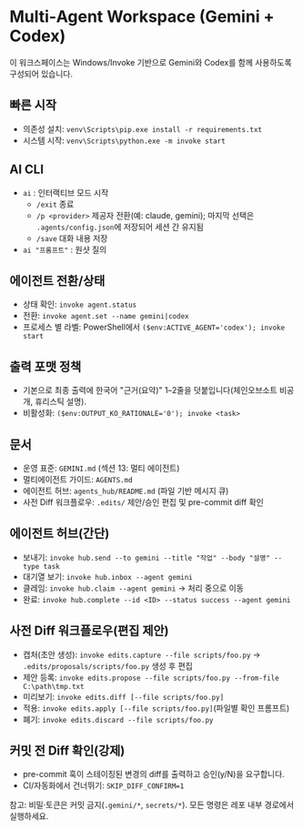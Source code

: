 # Multi‑Agent Workspace (Gemini + Codex)

이 워크스페이스는 Windows/Invoke 기반으로 Gemini와 Codex를 함께 사용하도록 구성되어 있습니다.

## 빠른 시작
- 의존성 설치: `venv\Scripts\pip.exe install -r requirements.txt`
- 시스템 시작: `venv\Scripts\python.exe -m invoke start`

## AI CLI
- `ai` : 인터랙티브 모드 시작
  - `/exit` 종료
  - `/p <provider>` 제공자 전환(예: claude, gemini); 마지막 선택은 `.agents/config.json`에 저장되어 세션 간 유지됨
  - `/save` 대화 내용 저장
- `ai "프롬프트"` : 원샷 질의

## 에이전트 전환/상태
- 상태 확인: `invoke agent.status`
- 전환: `invoke agent.set --name gemini|codex`
- 프로세스 별 라벨: PowerShell에서 `($env:ACTIVE_AGENT='codex'); invoke start`

## 출력 포맷 정책
- 기본으로 최종 출력에 한국어 "근거(요약)" 1–2줄을 덧붙입니다(체인오브소트 비공개, 휴리스틱 설명).
- 비활성화: `($env:OUTPUT_KO_RATIONALE='0'); invoke <task>`

## 문서
- 운영 표준: `GEMINI.md` (섹션 13: 멀티 에이전트)
- 멀티에이전트 가이드: `AGENTS.md`
 - 에이전트 허브: `agents_hub/README.md` (파일 기반 메시지 큐)
 - 사전 Diff 워크플로우: `.edits/` 제안/승인 편집 및 pre-commit diff 확인

## 에이전트 허브(간단)
- 보내기: `invoke hub.send --to gemini --title "작업" --body "설명" --type task`
- 대기열 보기: `invoke hub.inbox --agent gemini`
- 클레임: `invoke hub.claim --agent gemini` → 처리 중으로 이동
- 완료: `invoke hub.complete --id <ID> --status success --agent gemini`

## 사전 Diff 워크플로우(편집 제안)
- 캡처(초안 생성): `invoke edits.capture --file scripts/foo.py` → `.edits/proposals/scripts/foo.py` 생성 후 편집
- 제안 등록: `invoke edits.propose --file scripts/foo.py --from-file C:\path\tmp.txt`
- 미리보기: `invoke edits.diff [--file scripts/foo.py]`
- 적용: `invoke edits.apply [--file scripts/foo.py]`(파일별 확인 프롬프트)
- 폐기: `invoke edits.discard --file scripts/foo.py`

## 커밋 전 Diff 확인(강제)
- pre-commit 훅이 스테이징된 변경의 diff를 출력하고 승인(y/N)을 요구합니다.
- CI/자동화에서 건너뛰기: `SKIP_DIFF_CONFIRM=1`

참고: 비밀·토큰은 커밋 금지(`.gemini/*`, `secrets/*`). 모든 명령은 레포 내부 경로에서 실행하세요.
